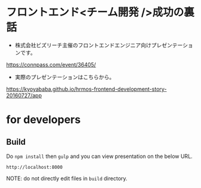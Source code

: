 # フロントエンド&lt;チーム開発 />成功の裏話

- 株式会社ビズリーチ主催のフロントエンドエンジニア向けプレゼンテーションです。

https://connpass.com/event/36405/

- 実際のプレゼンテーションはこちらから。

https://kyoyababa.github.io/hrmos-frontend-development-story-20160727/app

# for developers

## Build

Do `npm install` then `gulp` and you can view presentation on the below URL.

```
http://localhost:8000
```

NOTE: do not directly edit files in `build` directory.
